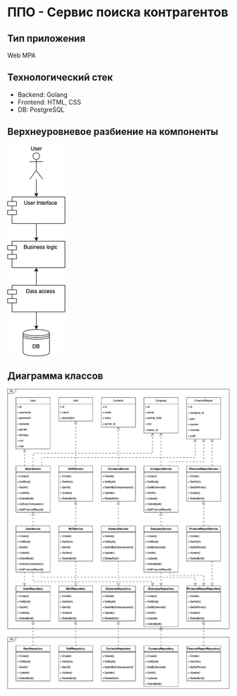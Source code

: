 # ППО - Сервис поиска контрагентов

## Тип приложения

Web MPA

## Технологический стек

- Backend: Golang
- Frontend: HTML, CSS
- DB: PostgreSQL

## Верхнеуровневое разбиение на компоненты

![alt text](diagrams/components.png "Верхнеуровневое разбиение на компоненты")

## Диаграмма классов

![alt text](diagrams/uml.png "Диаграмма классов")
